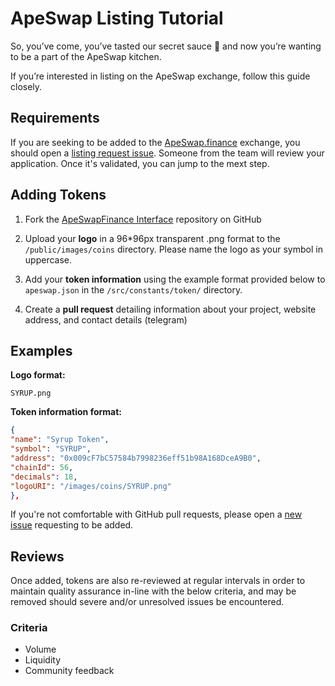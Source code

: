 # ApeSwap Listing Tutorial

So, you’ve come, you’ve tasted our secret sauce 🥞 and now you’re wanting to be a part of the ApeSwap kitchen.

If you’re interested in listing on the ApeSwap exchange, follow this guide closely.

## Requirements

If you are seeking to be added to the [ApeSwap.finance](https://apeswap.finance/) exchange, you should open a [listing request issue](#). Someone from the team will review your application. Once it's validated, you can jump to the mext step.

## Adding Tokens

1. Fork the [ApeSwapFinance Interface](https://github.com/ApeSwapFinance/apeswap-dex/) repository on GitHub
2. Upload your **logo** in a 96\*96px transparent .png format to the `/public/images/coins` directory. Please name the logo as your symbol in uppercase.

3. Add your **token information** using the example format provided below to `apeswap.json` in the `/src/constants/token/` directory.

4. Create a **pull request** detailing information about your project, website address, and contact details (telegram)

## Examples

**Logo format:**

`SYRUP.png`

**Token information format:**

```json
{
"name": "Syrup Token",
"symbol": "SYRUP",
"address": "0x009cF7bC57584b7998236eff51b98A168DceA9B0",
"chainId": 56,
"decimals": 18,
"logoURI": "/images/coins/SYRUP.png"
},
```

If you're not comfortable with GitHub pull requests, please open a [new issue](https://github.com/ApeSwapFinance/ape-swap-dex/issues/new) requesting to be added.

## Reviews

Once added, tokens are also re-reviewed at regular intervals in order to maintain quality assurance in-line with the below criteria, and may be removed should severe and/or unresolved issues be encountered.

### Criteria

- Volume
- Liquidity
- Community feedback

